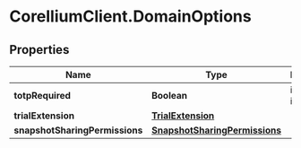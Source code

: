 # CorelliumClient.DomainOptions

## Properties

Name | Type | Description | Notes
------------ | ------------- | ------------- | -------------
**totpRequired** | **Boolean** | if true, totp is required | [optional] 
**trialExtension** | [**TrialExtension**](TrialExtension.md) |  | [optional] 
**snapshotSharingPermissions** | [**SnapshotSharingPermissions**](SnapshotSharingPermissions.md) |  | [optional] 


